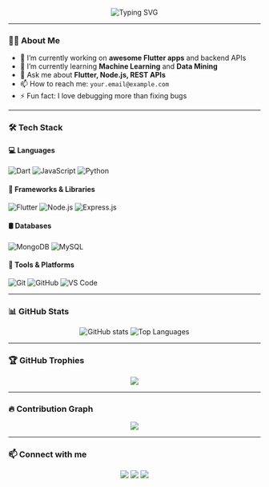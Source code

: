 <!-- Banner Image -->
<p align="center">
  <img src="https://readme-typing-svg.demolab.com?font=Fira+Code&duration=3000&pause=1000&center=true&vCenter=true&width=435&lines=Hi+there+%F0%9F%91%8B%2C+I'm+YourName;Welcome+to+my+GitHub+profile!" alt="Typing SVG" />
</p>

---

### 👨‍💻 About Me

- 🔭 I’m currently working on **awesome Flutter apps** and backend APIs  
- 🌱 I’m currently learning **Machine Learning** and **Data Mining**  
- 💬 Ask me about **Flutter, Node.js, REST APIs**  
- 📫 How to reach me: `your.email@example.com`  
- ⚡ Fun fact: I love debugging more than fixing bugs

---

### 🛠️ Tech Stack

#### 💻 Languages
![Dart](https://img.shields.io/badge/-Dart-0175C2?logo=dart&logoColor=white)
![JavaScript](https://img.shields.io/badge/-JavaScript-F7DF1E?logo=javascript&logoColor=black)
![Python](https://img.shields.io/badge/-Python-3776AB?logo=python&logoColor=white)

#### 📱 Frameworks & Libraries
![Flutter](https://img.shields.io/badge/-Flutter-02569B?logo=flutter)
![Node.js](https://img.shields.io/badge/-Node.js-339933?logo=node.js&logoColor=white)
![Express.js](https://img.shields.io/badge/-Express.js-000000?logo=express)

#### 🛢️ Databases
![MongoDB](https://img.shields.io/badge/-MongoDB-47A248?logo=mongodb&logoColor=white)
![MySQL](https://img.shields.io/badge/-MySQL-4479A1?logo=mysql&logoColor=white)

#### 🔧 Tools & Platforms
![Git](https://img.shields.io/badge/-Git-F05032?logo=git&logoColor=white)
![GitHub](https://img.shields.io/badge/-GitHub-181717?logo=github&logoColor=white)
![VS Code](https://img.shields.io/badge/-VSCode-007ACC?logo=visual-studio-code)

---

### 📊 GitHub Stats

<p align="center">
  <img src="https://github-readme-stats.vercel.app/api?username=YourUsername&show_icons=true&theme=tokyonight" alt="GitHub stats" />
  <img src="https://github-readme-stats.vercel.app/api/top-langs/?username=YourUsername&layout=compact&theme=tokyonight" alt="Top Languages" />
</p>

---

### 🏆 GitHub Trophies

<p align="center">
  <img src="https://github-profile-trophy.vercel.app/?username=YourUsername&theme=gruvbox&margin-w=10&no-frame=true" />
</p>

---

### 🔥 Contribution Graph

<p align="center">
  <img src="https://github-readme-activity-graph.vercel.app/graph?username=YourUsername&theme=tokyo-night" />
</p>

---

### 📫 Connect with me

<p align="center">
  <a href="https://linkedin.com/in/yourlinkedin"><img src="https://img.shields.io/badge/-LinkedIn-blue?logo=linkedin&logoColor=white" /></a>
  <a href="https://instagram.com/yourinstagram"><img src="https://img.shields.io/badge/-Instagram-purple?logo=instagram&logoColor=white" /></a>
  <a href="mailto:youremail@example.com"><img src="https://img.shields.io/badge/-Email-c14438?logo=gmail&logoColor=white" /></a>
</p>
